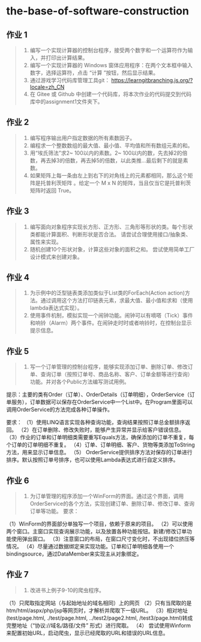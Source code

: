 # the-base-of-software-construction<br>
## 作业 1
> 1. 编写一个实现计算器的控制台程序，接受两个数字和一个运算符作为输入，并打印出计算结果。
> 2. 编写一个实现计算器的 Windows 窗体应用程序：在两个文本框中输入数字，选择运算符，点击 “计算 ”按钮，然后显示结果。
> 3. 通过游戏学习代码库管理工具git： https://learngitbranching.js.org/?locale=zh_CN
> 4. 在 Gitee 或 Github 中创建一个代码库，将本次作业的代码提交到代码库中的assignment1文件夹下。

## 作业 2
> 1. 编写程序输出用户指定数据的所有素数因子。
> 2. 编程求一个整数数组的最大值、最小值、平均值和所有数组元素的和。
> 3. 用“埃氏筛法”求2~ 100以内的素数。2~ 100以内的数，先去掉2的倍数，再去掉3的倍数，再去掉5的倍数，以此类推...最后剩下的就是素数。
> 4. 如果矩阵上每一条由左上到右下的对角线上的元素都相同，那么这个矩阵是托普利茨矩阵 。给定一个 M x N 的矩阵，当且仅当它是托普利茨矩阵时返回 True。

## 作业 3
> 1. 编写面向对象程序实现长方形、正方形、三角形等形状的类。每个形状类都能计算面积、判断形状是否合法。 请尝试合理使用接口/抽象类、属性来实现。
> 2. 随机创建10个形状对象，计算这些对象的面积之和。 尝试使用简单工厂设计模式来创建对象。

## 作业 4
> 1. 为示例中的泛型链表类添加类似于List<T>类的ForEach(Action<T> action)方法。通过调用这个方法打印链表元素，求最大值、最小值和求和（使用lambda表达式实现）。
> 2. 使用事件机制，模拟实现一个闹钟功能。闹钟可以有嘀嗒（Tick）事件和响铃（Alarm）两个事件。在闹钟走时时或者响铃时，在控制台显示提示信息。

## 作业 5
> 1. 写一个订单管理的控制台程序，能够实现添加订单、删除订单、修改订单、查询订单（按照订单号、商品名称、客户、订单金额等进行查询）功能。并对各个Public方法编写测试用例。

提示：主要的类有Order（订单）、OrderDetails（订单明细），OrderService（订单服务），订单数据可以保存在OrderService中一个List中。在Program里面可以调用OrderService的方法完成各种订单操作。

要求：
（1）使用LINQ语言实现各种查询功能，查询结果按照订单总金额排序返回。
（2）在订单删除、修改失败时，能够产生异常并显示给客户错误信息。
（3）作业的订单和订单明细类需要重写Equals方法，确保添加的订单不重复，每个订单的订单明细不重复。
（4）订单、订单明细、客户、货物等类添加ToString方法，用来显示订单信息。
（5） OrderService提供排序方法对保存的订单进行排序。默认按照订单号排序，也可以使用Lambda表达式进行自定义排序。

## 作业 6
> 1. 为订单管理的程序添加一个WinForm的界面。通过这个界面，调用OrderService的各个方法，实现创建订单、删除订单、修改订单、查询订单等功能。
要求：

（1）WinForm的界面部分单独写一个项目，依赖于原来的项目。
（2）可以使用两个窗口。主窗口实现查询展示功能，以及放置各种功能按钮。新建/修改订单功能使用弹出窗口。
（3）注意窗口的布局，在窗口尺寸变化时，不出现错位挤压等情况。
（4）尽量通过数据绑定来实现功能。订单和订单明细各使用一个bindingsource，通过DataMember来实现主从对象绑定。

## 作业 7
> 1. 改进书上例子9-10的爬虫程序。

 （1）只爬取指定网站（与起始地址的域名相同）上的网页 
 （2）只有当爬取的是htm/html/aspx/php/jsp等网页时，才解析并爬取下一级URL。
 （3）相对地址(test/page.html, ./test/page.html, ../test2/page2.html, /test3/page.html)转成完整地址（“协议://域名/路径/文件” 形式）进行爬取。
 （4） 尝试使用Winform来配置初始URL，启动爬虫，显示已经爬取的URL和错误的URL信息。



